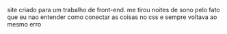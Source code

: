 site criado para um trabalho de front-end. me tirou noites de sono pelo fato que eu nao entender como conectar as coisas no css e sempre voltava ao mesmo erro
